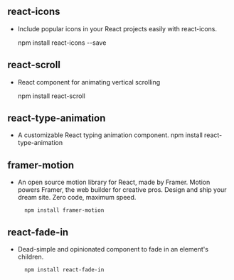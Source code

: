 ## react-icons 

- Include popular icons in your React projects easily with react-icons.

	npm install react-icons --save

## react-scroll 

- React component for animating vertical scrolling

	npm install react-scroll
	
	
## react-type-animation
- A customizable React typing animation component.
		npm install react-type-animation
		
## framer-motion
- An open source motion library for React, made by Framer. Motion powers Framer, the web builder for creative pros. Design and ship your dream site. Zero code, maximum speed.
		
		npm install framer-motion

## react-fade-in
- Dead-simple and opinionated component to fade in an element's children.

		npm install react-fade-in